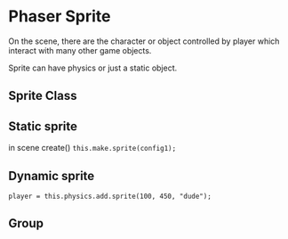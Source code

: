 # Phaser Sprite

On the scene, there are the character or object controlled by player which interact with many other game objects.

Sprite can have physics or just a static object.

## Sprite Class

## Static sprite

in scene create()
`this.make.sprite(config1);`

## Dynamic sprite

`player = this.physics.add.sprite(100, 450, "dude");`

## Group
